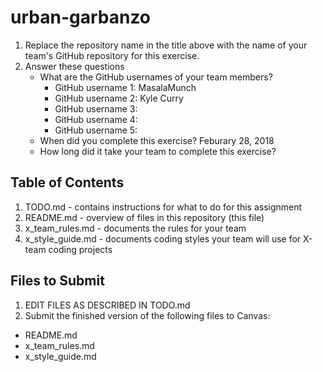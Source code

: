 # urban-garbanzo

1. Replace the repository name in the title above with the name of your team's GitHub repository for this exercise.
2. Answer these questions
   * What are the GitHub usernames of your team members?
       * GitHub username 1: MasalaMunch
       * GitHub username 2: Kyle Curry
       * GitHub username 3:
       * GitHub username 4:
       * GitHub username 5:
   * When did you complete this exercise? Feburary 28, 2018
   * How long did it take your team to complete this exercise? 

## Table of Contents

1. TODO.md - contains instructions for what to do for this assignment
2. README.md - overview of files in this repository (this file)
3. x_team_rules.md - documents the rules for your team
4. x_style_guide.md - documents coding styles your team will use for X-team coding projects

## Files to Submit

1. EDIT FILES AS DESCRIBED IN TODO.md
2. Submit the finished version of the following files to Canvas:

* README.md
* x_team_rules.md
* x_style_guide.md
